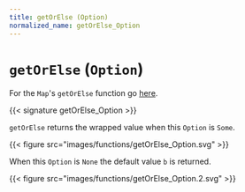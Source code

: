 ```yaml
---
title: getOrElse (Option)
normalized_name: getOrElse_Option
---
```


# `getOrElse` (`Option`)

For the `Map`'s `getOrElse` function go [here](./getOrElse_Map).

{{< signature getOrElse_Option >}}

`getOrElse` returns the wrapped value when this `Option` is `Some`.

{{< figure src="images/functions/getOrElse_Option.svg" >}}

When this `Option` is `None` the default value `b` is returned.

{{< figure src="images/functions/getOrElse_Option.2.svg" >}}

